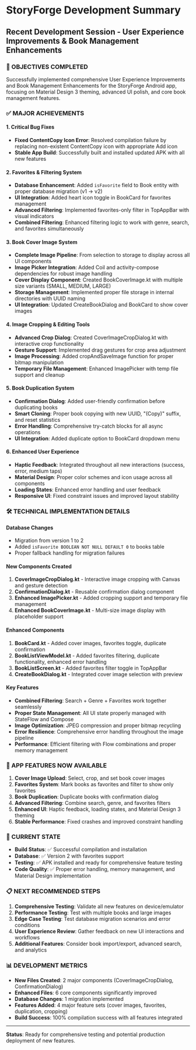 # StoryForge Development Summary
## Recent Development Session - User Experience Improvements & Book Management Enhancements

### 🎯 OBJECTIVES COMPLETED
Successfully implemented comprehensive User Experience Improvements and Book Management Enhancements for the StoryForge Android app, focusing on Material Design 3 theming, advanced UI polish, and core book management features.

### ✅ MAJOR ACHIEVEMENTS

#### 1. Critical Bug Fixes
- **Fixed ContentCopy Icon Error**: Resolved compilation failure by replacing non-existent ContentCopy icon with appropriate Add icon
- **Stable App Build**: Successfully built and installed updated APK with all new features

#### 2. Favorites & Filtering System
- **Database Enhancement**: Added `isFavorite` field to Book entity with proper database migration (v1 → v2)
- **UI Integration**: Added heart icon toggle in BookCard for favorites management
- **Advanced Filtering**: Implemented favorites-only filter in TopAppBar with visual indicators
- **Combined Filtering**: Enhanced filtering logic to work with genre, search, and favorites simultaneously

#### 3. Book Cover Image System
- **Complete Image Pipeline**: From selection to storage to display across all UI components
- **Image Picker Integration**: Added Coil and activity-compose dependencies for robust image handling
- **Cover Display Component**: Created BookCoverImage.kt with multiple size variants (SMALL, MEDIUM, LARGE)
- **Storage Management**: Implemented proper file storage in internal directories with UUID naming
- **UI Integration**: Updated CreateBookDialog and BookCard to show cover images

#### 4. Image Cropping & Editing Tools
- **Advanced Crop Dialog**: Created CoverImageCropDialog.kt with interactive crop functionality
- **Gesture Support**: Implemented drag gestures for crop area adjustment
- **Image Processing**: Added cropAndSaveImage function for proper bitmap manipulation
- **Temporary File Management**: Enhanced ImagePicker with temp file support and cleanup

#### 5. Book Duplication System
- **Confirmation Dialog**: Added user-friendly confirmation before duplicating books
- **Smart Cloning**: Proper book copying with new UUID, "(Copy)" suffix, and reset statistics
- **Error Handling**: Comprehensive try-catch blocks for all async operations
- **UI Integration**: Added duplicate option to BookCard dropdown menu

#### 6. Enhanced User Experience
- **Haptic Feedback**: Integrated throughout all new interactions (success, error, medium taps)
- **Material Design**: Proper color schemes and icon usage across all components
- **Loading States**: Enhanced error handling and user feedback
- **Responsive UI**: Fixed constraint issues and improved layout stability

### 🛠️ TECHNICAL IMPLEMENTATION DETAILS

#### Database Changes
- Migration from version 1 to 2
- Added `isFavorite BOOLEAN NOT NULL DEFAULT 0` to books table
- Proper fallback handling for migration failures

#### New Components Created
1. **CoverImageCropDialog.kt** - Interactive image cropping with Canvas and gesture detection
2. **ConfirmationDialog.kt** - Reusable confirmation dialog component
3. **Enhanced ImagePicker.kt** - Added cropping support and temporary file management
4. **Enhanced BookCoverImage.kt** - Multi-size image display with placeholder support

#### Enhanced Components
1. **BookCard.kt** - Added cover images, favorites toggle, duplicate confirmation
2. **BookListViewModel.kt** - Added favorites filtering, duplicate functionality, enhanced error handling
3. **BookListScreen.kt** - Added favorites filter toggle in TopAppBar
4. **CreateBookDialog.kt** - Integrated cover image selection with preview

#### Key Features
- **Combined Filtering**: Search + Genre + Favorites work together seamlessly
- **Proper State Management**: All UI state properly managed with StateFlow and Compose
- **Image Optimization**: JPEG compression and proper bitmap recycling
- **Error Resilience**: Comprehensive error handling throughout the image pipeline
- **Performance**: Efficient filtering with Flow combinations and proper memory management

### 📱 APP FEATURES NOW AVAILABLE
1. **Cover Image Upload**: Select, crop, and set book cover images
2. **Favorites System**: Mark books as favorites and filter to show only favorites
3. **Book Duplication**: Duplicate books with confirmation dialog
4. **Advanced Filtering**: Combine search, genre, and favorites filters
5. **Enhanced UI**: Haptic feedback, loading states, and Material Design 3 theming
6. **Stable Performance**: Fixed crashes and improved constraint handling

### 🔄 CURRENT STATE
- **Build Status**: ✅ Successful compilation and installation
- **Database**: ✅ Version 2 with favorites support
- **Testing**: ✅ APK installed and ready for comprehensive feature testing
- **Code Quality**: ✅ Proper error handling, memory management, and Material Design implementation

### 📋 NEXT RECOMMENDED STEPS
1. **Comprehensive Testing**: Validate all new features on device/emulator
2. **Performance Testing**: Test with multiple books and large images
3. **Edge Case Testing**: Test database migration scenarios and error conditions
4. **User Experience Review**: Gather feedback on new UI interactions and workflows
5. **Additional Features**: Consider book import/export, advanced search, and analytics

### 📊 DEVELOPMENT METRICS
- **New Files Created**: 2 major components (CoverImageCropDialog, ConfirmationDialog)
- **Enhanced Files**: 6 core components significantly improved
- **Database Changes**: 1 migration implemented
- **Features Added**: 4 major feature sets (cover images, favorites, duplication, cropping)
- **Build Success**: 100% compilation success with all features integrated

---

**Status**: Ready for comprehensive testing and potential production deployment of new features.
